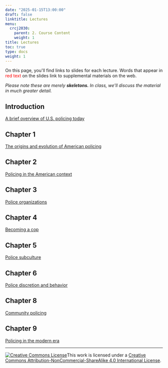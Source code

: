 ```yaml
---
date: "2025-01-15T13:00:00"
draft: false
linktitle: Lectures
menu:
  crcj2030:
    parent: 2. Course Content
    weight: 1
title: Lectures
toc: true
type: docs
weight: 1
---
```


On this page, you'll find links to slides for each lecture. Words that appear in <span style="color:red">red text</span> on the slides link to supplemental materials on the web.

*Please note these are merely* ***skeletons.*** *In class, we'll discuss the material in much greater detail.* 

## Introduction
[A brief overview of U.S. policing today](https://jnix.netlify.app/slides/crcj2030_first_day)

## Chapter 1

[The origins and evolution of American policing](https://jnix.netlify.app/slides/crcj2030_ch1/)

## Chapter 2

[Policing in the American context](https://jnix.netlify.app/slides/crcj2030_ch2/)

## Chapter 3

[Police organizations](https://jnix.netlify.app/slides/crcj2030_ch3/)

## Chapter 4

[Becoming a cop](https://jnix.netlify.app/slides/crcj2030_ch4/)

## Chapter 5

[Police subculture](https://jnix.netlify.app/slides/crcj2030_ch5/)

## Chapter 6

[Police discretion and behavior](https://jnix.netlify.app/slides/crcj2030_ch6/)

## Chapter 8

[Community policing](https://jnix.netlify.app/slides/crcj2030_ch8/)

## Chapter 9

[Policing in the modern era](https://jnix.netlify.app/slides/crcj2030_ch9/)

<!--
## Chapter 10

[Policing and the law](https://jnix.netlify.app/slides/crcj2030_ch10/)

## Chapter 11

[Civil liability and accountability](https://jnix.netlify.app/slides/crcj2030_ch11/)

## Chapter 12

[Deviance, ethics, and professionalism](https://jnix.netlify.app/slides/crcj2030_ch12/)

## Chapter 13

[Police use of force](https://jnix.netlify.app/slides/crcj2030_ch13/)
-->

***

<a rel="license" href="http://creativecommons.org/licenses/by-nc-sa/4.0/"><img alt="Creative Commons License" style="border-width:0" src="https://i.creativecommons.org/l/by-nc-sa/4.0/88x31.png" /></a>This work is licensed under a <a rel="license" href="http://creativecommons.org/licenses/by-nc-sa/4.0/">Creative Commons Attribution-NonCommercial-ShareAlike 4.0 International License</a>.